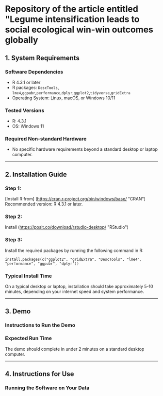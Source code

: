 # Repository of the article entitled "Legume intensification leads to social ecological win-win outcomes globally

## 1. System Requirements

### Software Dependencies
- R 4.3.1 or later
- R packages: `DescTools`, `lme4`,`ggpubr`,`performance`,`dplyr`,`ggplot2`,`tidyverse`,`gridExtra`
- Operating System: Linux, macOS, or Windows 10/11

### Tested Versions
- R: 4.3.1
- OS: Windows 11

### Required Non-standard Hardware
- No specific hardware requirements beyond a standard desktop or laptop computer.

---

## 2. Installation Guide

### Step 1: 
[Install R from] (https://cran.r-project.org/bin/windows/base/ "CRAN")
Recommended version: R 4.3.1 or later.

### Step 2: 
Install (https://posit.co/download/rstudio-desktop/ "RStudio")

### Step 3:
Install the required packages by running the following command in R:

```
install.packages(c("ggplot2", "gridExtra", "DescTools", "lme4", "performance", "ggpubr", "dplyr"))
```

### Typical Install Time
On a typical desktop or laptop, installation should take approximately 5-10 minutes, depending on your internet speed and system performance.


---

## 3. Demo

### Instructions to Run the Demo

### Expected Run Time
The demo should complete in under 2 minutes on a standard desktop computer.

---

## 4. Instructions for Use

### Running the Software on Your Data
